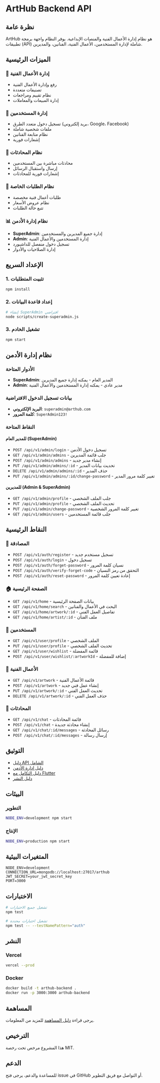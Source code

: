 # ArtHub Backend API

## نظرة عامة

ArtHub هو نظام إدارة الأعمال الفنية والمنصات الإبداعية. يوفر النظام واجهة برمجة تطبيقات (API) شاملة لإدارة المستخدمين، الأعمال الفنية، الفنانين، والمديرين.

## الميزات الرئيسية

### 🎨 إدارة الأعمال الفنية
- رفع وإدارة الأعمال الفنية
- تصنيفات متعددة
- نظام تقييم ومراجعات
- إدارة المبيعات والمعاملات

### 👥 إدارة المستخدمين
- تسجيل دخول متعدد الطرق (بريد إلكتروني، Google، Facebook)
- ملفات شخصية شاملة
- نظام متابعة الفنانين
- إشعارات فورية

### 💬 نظام المحادثات
- محادثات مباشرة بين المستخدمين
- إرسال واستقبال الرسائل
- إشعارات فورية للمحادثات

### 🏪 نظام الطلبات الخاصة
- طلبات أعمال فنية مخصصة
- نظام عروض الأسعار
- تتبع حالة الطلبات

### 📊 نظام إدارة الأدمن
- **SuperAdmin**: إدارة جميع المديرين والمستخدمين
- **Admin**: إدارة المستخدمين والأعمال الفنية
- تسجيل دخول منفصل للداشبورد
- إدارة الصلاحيات والأدوار

## الإعداد السريع

### 1. تثبيت المتطلبات
```bash
npm install
```

### 2. إعداد قاعدة البيانات
```bash
# إنشاء SuperAdmin افتراضي
node scripts/create-superadmin.js
```

### 3. تشغيل الخادم
```bash
npm start
```

## نظام إدارة الأدمن

### الأدوار المتاحة
- **SuperAdmin**: المدير العام - يمكنه إدارة جميع المديرين
- **Admin**: مدير عادي - يمكنه إدارة المستخدمين والأعمال الفنية

### بيانات تسجيل الدخول الافتراضية
- **البريد الإلكتروني**: `superadmin@arthub.com`
- **كلمة المرور**: `SuperAdmin123!`

### النقاط المتاحة

#### للمدير العام (SuperAdmin)
- `POST /api/v1/admin/login` - تسجيل دخول الأدمن
- `GET /api/v1/admin/admins` - جلب قائمة المديرين
- `POST /api/v1/admin/admins` - إنشاء مدير جديد
- `PUT /api/v1/admin/admins/:id` - تحديث بيانات المدير
- `DELETE /api/v1/admin/admins/:id` - حذف المدير
- `PUT /api/v1/admin/admins/:id/change-password` - تغيير كلمة مرور المدير

#### للمديرين (Admin & SuperAdmin)
- `GET /api/v1/admin/profile` - جلب الملف الشخصي
- `PUT /api/v1/admin/profile` - تحديث الملف الشخصي
- `PUT /api/v1/admin/change-password` - تغيير كلمة المرور الشخصية
- `GET /api/v1/admin/users` - جلب قائمة المستخدمين

## النقاط الرئيسية

### 🔐 المصادقة
- `POST /api/v1/auth/register` - تسجيل مستخدم جديد
- `POST /api/v1/auth/login` - تسجيل دخول
- `POST /api/v1/auth/forget-password` - نسيان كلمة المرور
- `POST /api/v1/auth/verify-forget-code` - التحقق من رمز النسيان
- `POST /api/v1/auth/reset-password` - إعادة تعيين كلمة المرور

### 🏠 الصفحة الرئيسية
- `GET /api/v1/home` - بيانات الصفحة الرئيسية
- `GET /api/v1/home/search` - البحث في الأعمال والفنانين
- `GET /api/v1/home/artwork/:id` - تفاصيل العمل الفني
- `GET /api/v1/home/artist/:id` - ملف الفنان

### 👤 المستخدمين
- `GET /api/v1/user/profile` - الملف الشخصي
- `PUT /api/v1/user/profile` - تحديث الملف الشخصي
- `GET /api/v1/user/wishlist` - قائمة المفضلة
- `POST /api/v1/user/wishlist/:artworkId` - إضافة للمفضلة

### 🎨 الأعمال الفنية
- `GET /api/v1/artwork` - قائمة الأعمال الفنية
- `POST /api/v1/artwork` - إنشاء عمل فني جديد
- `PUT /api/v1/artwork/:id` - تحديث العمل الفني
- `DELETE /api/v1/artwork/:id` - حذف العمل الفني

### 💬 المحادثات
- `GET /api/v1/chat` - قائمة المحادثات
- `POST /api/v1/chat` - إنشاء محادثة جديدة
- `GET /api/v1/chat/:id/messages` - رسائل المحادثة
- `POST /api/v1/chat/:id/messages` - إرسال رسالة

## التوثيق

- [دليل API الشامل](docs/api/)
- [دليل إدارة الأدمن](docs/api/admin-dashboard.md)
- [دليل التكامل مع Flutter](docs/integration/)
- [دليل النشر](docs/deployment/)

## البيئات

### التطوير
```bash
NODE_ENV=development npm start
```

### الإنتاج
```bash
NODE_ENV=production npm start
```

## المتغيرات البيئية

```env
NODE_ENV=development
CONNECTION_URL=mongodb://localhost:27017/arthub
JWT_SECRET=your_jwt_secret_key
PORT=3000
```

## الاختبارات

```bash
# تشغيل جميع الاختبارات
npm test

# تشغيل اختبارات محددة
npm test -- --testNamePattern="auth"
```

## النشر

### Vercel
```bash
vercel --prod
```

### Docker
```bash
docker build -t arthub-backend .
docker run -p 3000:3000 arthub-backend
```

## المساهمة

يرجى قراءة [دليل المساهمة](CONTRIBUTING.md) للمزيد من المعلومات.

## الترخيص

هذا المشروع مرخص تحت رخصة MIT.

## الدعم

للمساعدة والدعم، يرجى فتح issue في GitHub أو التواصل مع فريق التطوير.
